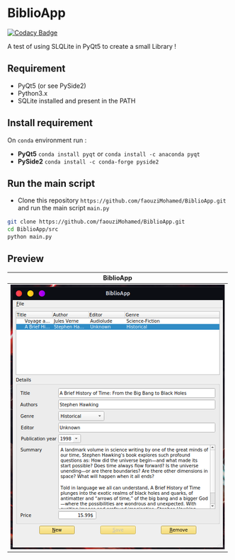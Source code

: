 # BiblioApp

[![Codacy Badge](https://api.codacy.com/project/badge/Grade/1c63efbcd1d94dd888338e2bb162c9dd)](https://app.codacy.com/manual/faouziMohamed/BiblioApp?utm_source=github.com&utm_medium=referral&utm_content=faouziMohamed/BiblioApp&utm_campaign=Badge_Grade_Dashboard)

A test of using SLQLite in PyQt5 to create a small Library !

## Requirement 
-   PyQt5 (or see PySide2)  
-   Python3.x  
-   SQLite installed and present in the PATH  

## Install requirement  

On `conda` environment run :  
-   **PyQt5**  ```conda install pyqt``` or ```conda install -c anaconda pyqt```
-   **PySide2** ```conda install -c conda-forge pyside2```

## Run the main  script

-   Clone this repository `https://github.com/faouziMohamed/BiblioApp.git`  and run the main script `main.py`

  ```bash
  git clone https://github.com/faouziMohamed/BiblioApp.git
  cd BiblioApp/src
  python main.py
  ```
## Preview

|                      BiblioApp                       |
| :--------------------------------------------------: |
| ![BiblioApp on preview](assets/snapshots/bibapp.png) |

